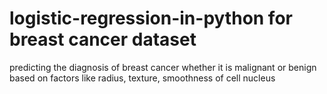 # logistic-regression-in-python for breast cancer dataset
predicting the diagnosis of breast cancer whether it is malignant or benign based on factors like radius, texture, smoothness of cell nucleus
